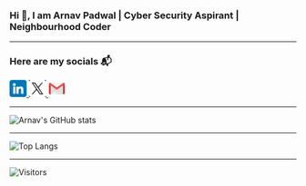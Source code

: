 ### Hi 👋, I am Arnav Padwal | Cyber Security Aspirant | Neighbourhood Coder


---

### Here are my socials 📬

<a href="https://www.linkedin.com/in/arnavpadwal">
<img src="linkedin.png" alt="LinkedIn" width="30"/>
</a>

<a href="https://www.x.com/ArnavPadwal">
<img src="x.png" alt="Twitter" width="30" style="filter: invert(100%);"/>
</a>

<a href="https://mail.google.com/mail/?view=cm&fs=1&to=arnav.padwal7@gmail.com">
<img src="gmail.png" alt="Twitter" width="30"/>
</a>

---

![Arnav's GitHub stats](https://github-readme-stats.vercel.app/api?username=arnavpadwal&show_icons=true&theme=transparent)

---

![Top Langs](https://github-readme-stats.vercel.app/api/top-langs/?username=arnavpadwal&layout=compact&theme=transparent)

---

![Visitors](https://komarev.com/ghpvc/?username=arnavpadwal&color=319e77&style=plastic)
